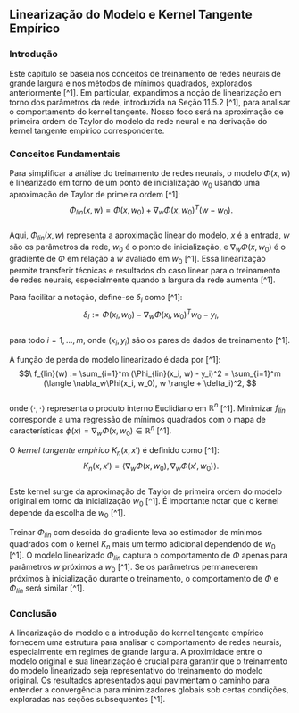 ## Linearização do Modelo e Kernel Tangente Empírico

### Introdução
Este capítulo se baseia nos conceitos de treinamento de redes neurais de grande largura e nos métodos de mínimos quadrados, explorados anteriormente [^1]. Em particular, expandimos a noção de linearização em torno dos parâmetros da rede, introduzida na Seção 11.5.2 [^1], para analisar o comportamento do kernel tangente. Nosso foco será na aproximação de primeira ordem de Taylor do modelo da rede neural e na derivação do kernel tangente empírico correspondente.

### Conceitos Fundamentais

Para simplificar a análise do treinamento de redes neurais, o modelo $\Phi(x, w)$ é linearizado em torno de um ponto de inicialização $w_0$ usando uma aproximação de Taylor de primeira ordem [^1]:
$$\
\Phi_{lin}(x, w) = \Phi(x, w_0) + \nabla_w\Phi(x, w_0)^T(w - w_0).
$$\
Aqui, $\Phi_{lin}(x, w)$ representa a aproximação linear do modelo, $x$ é a entrada, $w$ são os parâmetros da rede, $w_0$ é o ponto de inicialização, e $\nabla_w\Phi(x, w_0)$ é o gradiente de $\Phi$ em relação a $w$ avaliado em $w_0$ [^1]. Essa linearização permite transferir técnicas e resultados do caso linear para o treinamento de redes neurais, especialmente quando a largura da rede aumenta [^1].

Para facilitar a notação, define-se $\delta_i$ como [^1]:
$$\
\delta_i := \Phi(x_i, w_0) - \nabla_w\Phi(x_i, w_0)^T w_0 - y_i,
$$\
para todo $i = 1, ..., m$, onde $(x_i, y_i)$ são os pares de dados de treinamento [^1].

A função de perda do modelo linearizado é dada por [^1]:
$$\
f_{lin}(w) := \sum_{i=1}^m (\Phi_{lin}(x_i, w) - y_i)^2 = \sum_{i=1}^m (\langle \nabla_w\Phi(x_i, w_0), w \rangle + \delta_i)^2,
$$\
onde $\langle \cdot, \cdot \rangle$ representa o produto interno Euclidiano em $\mathbb{R}^n$ [^1]. Minimizar $f_{lin}$ corresponde a uma regressão de mínimos quadrados com o mapa de características $\phi(x) = \nabla_w\Phi(x, w_0) \in \mathbb{R}^n$ [^1].

O *kernel tangente empírico* $K_n(x, x')$ é definido como [^1]:
$$\
K_n(x, x') = \langle \nabla_w\Phi(x, w_0), \nabla_w\Phi(x', w_0) \rangle.
$$\
Este kernel surge da aproximação de Taylor de primeira ordem do modelo original em torno da inicialização $w_0$ [^1]. É importante notar que o kernel depende da escolha de $w_0$ [^1].

Treinar $\Phi_{lin}$ com descida do gradiente leva ao estimador de mínimos quadrados com o kernel $K_n$ mais um termo adicional dependendo de $w_0$ [^1]. O modelo linearizado $\Phi_{lin}$ captura o comportamento de $\Phi$ apenas para parâmetros $w$ próximos a $w_0$ [^1]. Se os parâmetros permanecerem próximos à inicialização durante o treinamento, o comportamento de $\Phi$ e $\Phi_{lin}$ será similar [^1].

### Conclusão

A linearização do modelo e a introdução do kernel tangente empírico fornecem uma estrutura para analisar o comportamento de redes neurais, especialmente em regimes de grande largura. A proximidade entre o modelo original e sua linearização é crucial para garantir que o treinamento do modelo linearizado seja representativo do treinamento do modelo original. Os resultados apresentados aqui pavimentam o caminho para entender a convergência para minimizadores globais sob certas condições, exploradas nas seções subsequentes [^1]. <!-- END -->